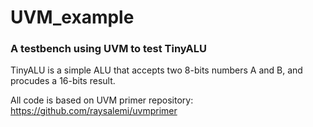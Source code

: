 # UVM_example
### A testbench using UVM to test TinyALU

TinyALU is a simple ALU that accepts two 8-bits numbers A and B, and procudes a 16-bits result.

All code is based on UVM primer repository:
https://github.com/raysalemi/uvmprimer
